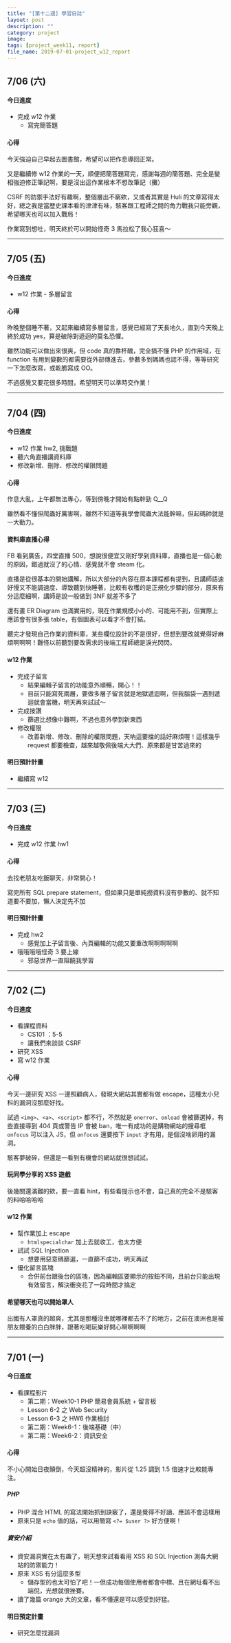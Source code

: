 ```yaml
---
title: "[第十二週] 學習日誌"
layout: post
description: ""
category: project
image: 
tags: [project_week11, report]
file_name: 2019-07-01-project_w12_report
---
```


## 7/06 (六)
#### 今日進度
- 完成 w12 作業
    - 寫完簡答題

#### 心得
今天強迫自己早起去圖書館，希望可以把作息導回正常。

又是繼續修 w12 作業的一天，順便把簡答題寫完，感謝每週的簡答題、完全是變相強迫修正筆記啊，要是沒出這作業根本不想改筆記（攤）

CSRF 的防禦手法好有趣啊，整個層出不窮欸，又或者其實是 Huli 的文章寫得太好，總之我是當歷史課本看的津津有味，駭客跟工程師之間的角力戰我只能旁觀，希望哪天也可以加入戰局！

作業寫到想吐，明天終於可以開始怪奇 3 馬拉松了我心狂喜～

---
## 7/05 (五)
#### 今日進度
- w12 作業 - 多層留言

#### 心得
昨晚整個睡不著，又起來繼續寫多層留言，感覺已經寫了天長地久，直到今天晚上終於成功 yes，算是破除對遞迴的莫名恐懼。

雖然功能可以做出來很爽，但 code 真的靠杯醜，完全搞不懂 PHP 的作用域，在 function 有用到變數的都需要從外部傳進去，參數多到媽媽也認不得，等等研究一下怎麼改寫，或乾脆寫成 OO。

不過感覺又要花很多時間，希望明天可以準時交作業！


----
## 7/04 (四)
#### 今日進度
- w12 作業 hw2, 挑戰題
- 聽六角直播講資料庫
- 修改新增、刪除、修改的權限問題

#### 心得
作息大亂，上午都無法專心，等到傍晚才開始有點幹勁 Q__Q

雖然看不懂但爬蟲好厲害啊，雖然不知道等我學會爬蟲大法能幹嘛，但起碼帥就是一大動力。

#### 資料庫直播心得
FB 看到廣告，四堂直播 500，想說很便宜又剛好學到資料庫，直播也是一個心動的原因，錯過就沒了的心情、感覺就不會 steam 化。

直播是從很基本的開始講解，所以大部分的內容在原本課程都有提到，且講師語速好慢又不能調速度、導致聽到快睡著，比較有收穫的是正規化步驟的部分，原來有分這麼細啊，講師是說一般做到 3NF 就差不多了

還有畫 ER Diagram 也滿實用的，現在作業規模小小的、可能用不到，但實際上應該會有很多張 table，有個圖表可以看才不會打結。

聽完才發現自己作業的資料庫，某些欄位設計的不是很好，但想到要改就覺得好麻煩啊啊啊！難怪以前聽到要改需求的後端工程師總是淚光閃閃。

#### w12 作業
- 完成子留言
    - 結果編輯子留言的功能意外順暢，開心！！
    - 目前只能寫死兩層，要做多層子留言就是地獄遞迴啊，但我腦袋一遇到遞迴就會當機，明天再來試試～
- 完成按讚
    - 篩選比想像中難啊，不過也意外學到新東西
- 修改權限
    - 改善新增、修改、刪除的權限問題，天吶這要擋的話好麻煩喔！這樣幾乎 request 都要檢查，越來越敬佩後端大大們、原來都是甘苦過來的

#### 明日預計計畫
- 繼續寫 w12
    
---
## 7/03 (三)
#### 今日進度
- 完成 w12 作業 hw1

#### 心得
去找老朋友吃飯聊天，非常開心！

寫完所有 SQL prepare statement，但如果只是單純撈資料沒有參數的、就不知道要不要加，懶人決定先不加

#### 明日預計計畫
- 完成 hw2
    - 感覺加上子留言後、內頁編輯的功能又要重改啊啊啊啊啊
- 哦哦哦哦怪奇 3 要上線
    - 邪惡世界一直阻饒我學習 

---
## 7/02 (二)
#### 今日進度
- 看課程資料
    - CS101 ：5-5
    - 讓我們來談談 CSRF
- 研究 XSS 
- 寫 w12 作業

#### 心得
今天一邊研究 XSS 一邊照顧病人，發現大網站其實都有做 escape，這種太小兒科的漏洞沒那麼好找。

試過 `<img>`、`<a>`、`<script>` 都不行，不然就是 `onerror`、`onload` 會被篩選掉，有些直接導到 404 頁或警告 IP 會被 ban，唯一有成功的是購物網站的搜尋框 `onfocus` 可以注入 JS，但 `onfocus` 還要按下 `input` 才有用，是個沒啥卵用的漏洞。

駭客夢破碎，但還是一看到有機會的網站就很想試試。

#### 玩同學分享的 XSS 遊戲
後幾關還滿難的欸，要一直看 hint，有些看提示也不會，自己真的完全不是駭客的料哈哈哈哈

#### w12 作業
- 幫作業加上 escape
    - `htmlspecialchar` 加上去就收工，也太方便
- 試試 SQL Injection
    - 想要用惡意碼篩選，一直篩不成功，明天再試
- 優化留言區塊
    - 合併前台跟後台的區塊，因為編輯區要顯示的按鈕不同，且前台只能出現有效留言，解決衝突花了一段時間才搞定

#### 希望哪天也可以開始罩人
出國有人罩真的超爽，尤其是那種沒車就哪裡都去不了的地方，之前在澳洲也是被朋友餵養的白白胖胖，跟著吃喝玩樂好開心啊啊啊啊

----
## 7/01 (一)
#### 今日進度
- 看課程影片
    - 第二期：Week10-1 PHP 簡易會員系統 + 留言板
    - Lesson 6-2 之 Web Security
    - Lesson 6-3 之 HW6 作業檢討
    - 第二期：Week6-1：後端基礎（中）
    - 第二期：Week6-2：資訊安全

#### 心得
不小心開始日夜顛倒，今天超沒精神的，影片從 1.25 調到 1.5 倍速才比較能專注。

##### PHP
- PHP 混合 HTML 的寫法開始抓到訣竅了，還是覺得不好讀、應該不會這樣用
- 原來只是 `echo` 值的話，可以用簡寫 `<?= $user ?>` 好方便啊！

##### 資安介紹
- 資安漏洞實在太有趣了，明天想來試看看用 XSS 和 SQL Injection 測各大網站的防禦能力！
- 原來 XSS 有分這麼多型
    - 儲存型的也太可怕了吧！一但成功每個使用者都會中標、且在網址看不出端倪，光想就很挫賽。
- 讀了幾篇 orange 大的文章，看不懂還是可以感受到好猛。 

#### 明日預定計畫
- 研究怎麼找漏洞